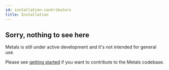 ```yaml
---
id: installation-contributors
title: Installation
---
```


## Sorry, nothing to see here

Metals is still under active development and it's not intended for general use.

Please see [getting started](getting-started-contributors.md) if you want to
contribute to the Metals codebase.
